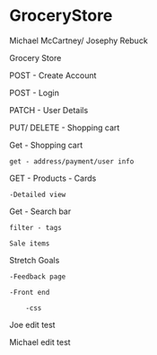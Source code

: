 # GroceryStore

Michael McCartney/ Josephy Rebuck

Grocery Store

POST - Create Account

POST - Login

PATCH - User Details

PUT/ DELETE - Shopping cart

Get - Shopping cart

	get - address/payment/user info
	

GET - Products - Cards

	-Detailed view
	
Get - Search bar

	filter - tags
	
	Sale items

Stretch Goals

	-Feedback page
	
	-Front end
	
		-css

		
Joe edit test

Michael edit test